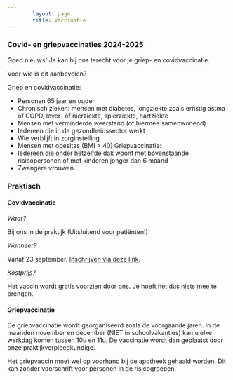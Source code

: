 ```yaml
---
        layout: page
        title: Vaccinatie
---
```


### Covid- en griepvaccinaties 2024-2025

Goed nieuws! Je kan bij ons terecht voor je griep- en covidvaccinatie.

Voor wie is dit aanbevolen?

Griep en covidvaccinatie: 

- Personen 65 jaar en ouder
- Chronisch zieken: mensen met diabetes, longziekte zoals ernstig astma of COPD, lever- of nierziekte, spierziekte, hartziekte
- Mensen met verminderde weerstand (of hiermee samenwonend)
- Iedereen die in de gezondheidssector werkt
- Wie verblijft in zorginstelling
- Mensen met obesitas (BMI > 40)
Griepvaccinatie: 
- Iedereen die onder hetzelfde dak woont met bovenstaande risicopersonen of met kinderen jonger dan 6 maand
- Zwangere vrouwen

### Praktisch

#### Covidvaccinatie

*Waar?*

Bij ons in de praktijk (Uitsluitend voor patiënten!)

*Wanneer?*

Vanaf 23 september. [Inschrijven via deze link.](https://forms.gle/Nz4CjoK7tKWYsEMK7)

*Kostprijs?*

Het vaccin wordt gratis voorzien door ons. Je hoeft het dus niets mee te brengen.

#### Griepvaccinatie

De griepvaccinatie wordt georganiseerd zoals de voorgaande jaren. In de maanden november en december (NIET in schoolvakanties) kan u elke werkdag komen tussen 10u en 11u. De vaccinatie wordt dan geplaatst door onze praktijkverpleegkundige.

Het griepvaccin moet wel op voorhand bij de apotheek gehaald worden. Dit kan zonder voorschrift voor personen in de risicogroepen.
